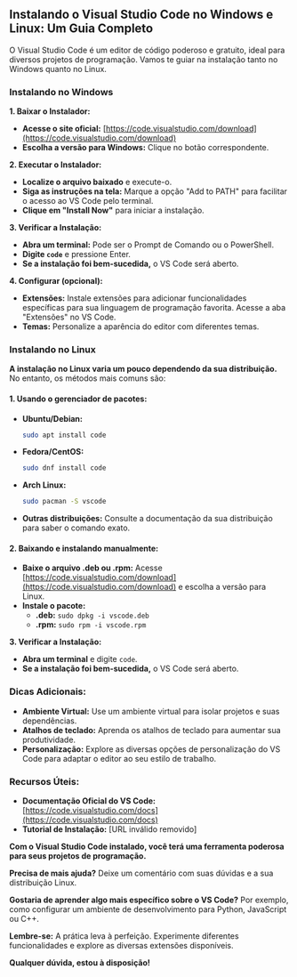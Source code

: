 ## Instalando o Visual Studio Code no Windows e Linux: Um Guia Completo

O Visual Studio Code é um editor de código poderoso e gratuito, ideal para diversos projetos de programação. Vamos te guiar na instalação tanto no Windows quanto no Linux.

### Instalando no Windows

**1. Baixar o Instalador:**

* **Acesse o site oficial:** [https://code.visualstudio.com/download](https://code.visualstudio.com/download)
* **Escolha a versão para Windows:** Clique no botão correspondente.

**2. Executar o Instalador:**

* **Localize o arquivo baixado** e execute-o.
* **Siga as instruções na tela:** Marque a opção "Add to PATH" para facilitar o acesso ao VS Code pelo terminal.
* **Clique em "Install Now"** para iniciar a instalação.

**3. Verificar a Instalação:**

* **Abra um terminal:** Pode ser o Prompt de Comando ou o PowerShell.
* **Digite `code`** e pressione Enter.
* **Se a instalação foi bem-sucedida,** o VS Code será aberto.

**4. Configurar (opcional):**

* **Extensões:** Instale extensões para adicionar funcionalidades específicas para sua linguagem de programação favorita. Acesse a aba "Extensões" no VS Code.
* **Temas:** Personalize a aparência do editor com diferentes temas.

### Instalando no Linux

**A instalação no Linux varia um pouco dependendo da sua distribuição.** No entanto, os métodos mais comuns são:

#### **1. Usando o gerenciador de pacotes:**

* **Ubuntu/Debian:**
  ```bash
  sudo apt install code
  ```
* **Fedora/CentOS:**
  ```bash
  sudo dnf install code
  ```
* **Arch Linux:**
  ```bash
  sudo pacman -S vscode
  ```
* **Outras distribuições:** Consulte a documentação da sua distribuição para saber o comando exato.

#### **2. Baixando e instalando manualmente:**

* **Baixe o arquivo .deb ou .rpm:** Acesse [https://code.visualstudio.com/download](https://code.visualstudio.com/download) e escolha a versão para Linux.
* **Instale o pacote:**
  * **.deb:** `sudo dpkg -i vscode.deb`
  * **.rpm:** `sudo rpm -i vscode.rpm`

**3. Verificar a Instalação:**

* **Abra um terminal** e digite `code`.
* **Se a instalação foi bem-sucedida,** o VS Code será aberto.

### **Dicas Adicionais:**

* **Ambiente Virtual:** Use um ambiente virtual para isolar projetos e suas dependências.
* **Atalhos de teclado:** Aprenda os atalhos de teclado para aumentar sua produtividade.
* **Personalização:** Explore as diversas opções de personalização do VS Code para adaptar o editor ao seu estilo de trabalho.

### **Recursos Úteis:**

* **Documentação Oficial do VS Code:** [https://code.visualstudio.com/docs](https://code.visualstudio.com/docs)
* **Tutorial de Instalação:** [URL inválido removido]

**Com o Visual Studio Code instalado, você terá uma ferramenta poderosa para seus projetos de programação.**

**Precisa de mais ajuda?** Deixe um comentário com suas dúvidas e a sua distribuição Linux.

**Gostaria de aprender algo mais específico sobre o VS Code?** Por exemplo, como configurar um ambiente de desenvolvimento para Python, JavaScript ou C++.

**Lembre-se:** A prática leva à perfeição. Experimente diferentes funcionalidades e explore as diversas extensões disponíveis.

**Qualquer dúvida, estou à disposição!**
